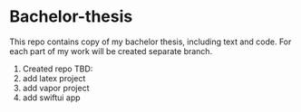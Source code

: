 # Bachelor-thesis
This repo contains copy of my bachelor thesis, including text and code. For each part of my work will be created separate branch. 

1. Created repo
TBD:
2. add latex project
3. add vapor project
4. add swiftui app
